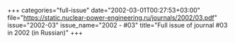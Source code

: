 +++
categories="full-issue"
date="2002-03-01T00:27:53+03:00"
file="https://static.nuclear-power-engineering.ru/journals/2002/03.pdf"
issue="2002-03"
issue_name="2002 - #03"
title="Full issue of journal #03 in 2002 (in Russian)"
+++